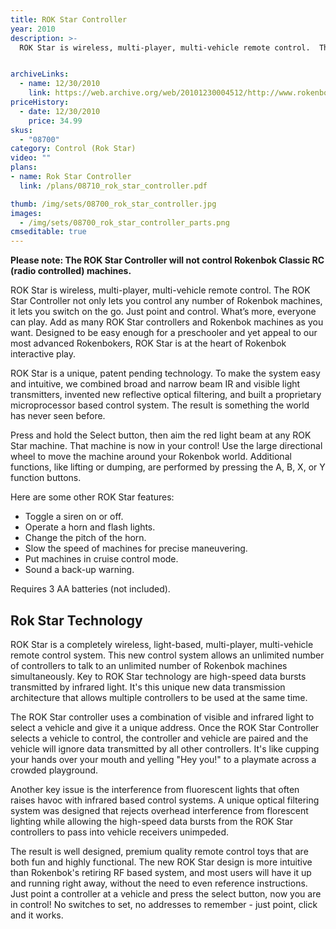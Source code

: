 ```yaml
---
title: ROK Star Controller
year: 2010
description: >-
  ROK Star is wireless, multi-player, multi-vehicle remote control.  The ROK Star Controller not only lets you control any number of Rokenbok machines, it lets you switch on the go.  Just point and control.  What’s more, everyone can play.  Add as many ROK Star controllers and Rokenbok machines as you want.  Designed to be easy enough for a preschooler and yet appeal to our most advanced Rokenbokers, ROK Star is at the heart of Rokenbok interactive play.


archiveLinks:
  - name: 12/30/2010
    link: https://web.archive.org/web/20101230004512/http://www.rokenbok.com/estore/machines/rok-star-controller
priceHistory:
  - date: 12/30/2010
    price: 34.99
skus:
  - "08700"
category: Control (Rok Star)
video: ""
plans:
- name: Rok Star Controller
  link: /plans/08710_rok_star_controller.pdf

thumb: /img/sets/08700_rok_star_controller.jpg
images:
  - /img/sets/08700_rok_star_controller_parts.png
cmseditable: true
---
```


**Please note: The ROK Star Controller will not control Rokenbok Classic RC (radio controlled) machines.**

ROK Star is wireless, multi-player, multi-vehicle remote control.  The ROK Star Controller not only lets you control any number of Rokenbok machines, it lets you switch on the go.  Just point and control.  What’s more, everyone can play.  Add as many ROK Star controllers and Rokenbok machines as you want.  Designed to be easy enough for a preschooler and yet appeal to our most advanced Rokenbokers, ROK Star is at the heart of Rokenbok interactive play.

ROK Star is a unique, patent pending technology.  To make the system easy and intuitive, we combined broad and narrow beam IR and visible light transmitters, invented new reflective optical filtering, and built a proprietary microprocessor based control system.  The result is something the world has never seen before.

Press and hold the Select button, then aim the red light beam at any ROK Star machine. That machine is now in your control!  Use the large directional wheel to move the machine around your Rokenbok world.  Additional functions, like lifting or dumping, are performed by pressing the A, B, X, or Y function buttons.

Here are some other ROK Star features:
  - Toggle a siren on or off.
  - Operate a horn and flash lights.
  - Change the pitch of the horn.
  - Slow the speed of machines for precise maneuvering.
  - Put machines in cruise control mode.
  - Sound a back-up warning.

Requires 3 AA batteries (not included).

## Rok Star Technology
ROK Star is a completely wireless, light-based, multi-player, multi-vehicle remote control system.  This new control system allows an unlimited number of controllers to talk to an unlimited number of Rokenbok machines simultaneously. Key to ROK Star technology are high-speed data bursts transmitted by infrared light. It's this unique new data  transmission architecture that allows multiple controllers to be used at the same time.

The ROK Star controller uses a combination of visible and infrared light to select a vehicle and give it a unique address.  Once the ROK Star Controller selects a vehicle to control, the controller and vehicle are paired and the vehicle will ignore data transmitted by all other controllers.  It's like cupping your hands over your mouth and yelling "Hey you!" to a playmate across a crowded playground.

Another key issue is the interference from fluorescent lights that often raises havoc with infrared based control systems.  A unique optical filtering system was designed that rejects overhead interference from florescent lighting while allowing the high-speed data  bursts from the ROK Star controllers to pass into vehicle receivers unimpeded.

The result is well designed, premium quality remote control toys that are both fun and highly functional.  The new ROK Star design is more intuitive than Rokenbok's retiring RF based system, and most users will have it up and running right away, without the need to even reference instructions.  Just point a controller at a vehicle and press the select button, now you are in control!  No switches to set, no addresses to remember - just point, click and it works.
